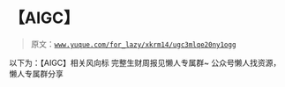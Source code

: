 # 【AIGC】

> 原文：[`www.yuque.com/for_lazy/xkrm14/ugc3mlqe20ny1ogg`](https://www.yuque.com/for_lazy/xkrm14/ugc3mlqe20ny1ogg)

<ne-p id="u7d698f09" data-lake-id="u7d698f09"><ne-text id="u8b2b469f">以下为：【AIGC】相关风向标</ne-text></ne-p> <ne-p id="u66f31287" data-lake-id="u66f31287"><ne-text id="u797bc8d3">完整生财周报见懒人专属群~</ne-text></ne-p> <ne-p id="ue9f00a57" data-lake-id="ue9f00a57"><ne-text id="ub9734ae5">公众号懒人找资源，懒人专属群分享</ne-text></ne-p>